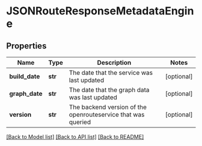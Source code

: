 # JSONRouteResponseMetadataEngine

## Properties
Name | Type | Description | Notes
------------ | ------------- | ------------- | -------------
**build_date** | **str** | The date that the service was last updated | [optional] 
**graph_date** | **str** | The date that the graph data was last updated | [optional] 
**version** | **str** | The backend version of the openrouteservice that was queried | [optional] 

[[Back to Model list]](../README.md#documentation_for_models) [[Back to API list]](../README.md#documentation_for_api_endpoints) [[Back to README]](../README.md)

